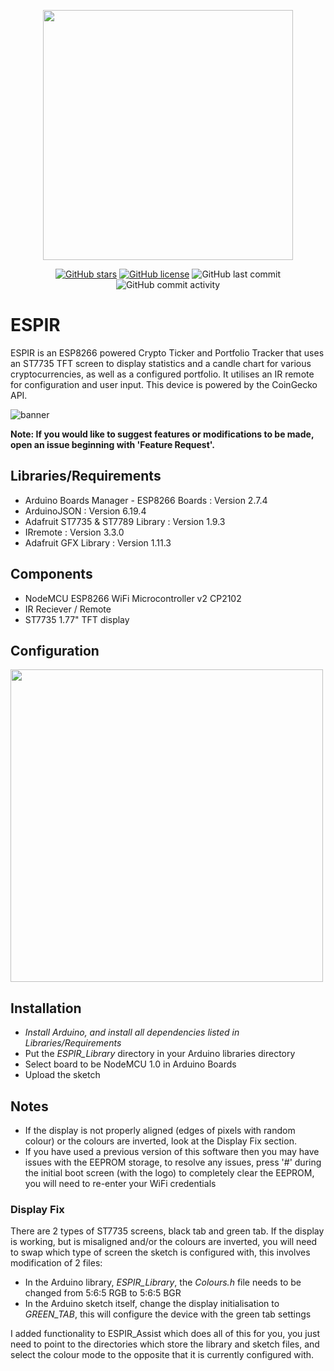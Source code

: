 <p align="center">
  <img src="https://user-images.githubusercontent.com/47477832/186001930-5562fb9b-8846-4075-aa5e-04bce7119049.png" width="400">
</p>

<div align="center">

[![GitHub stars](https://img.shields.io/github/stars/luke-r-mills/ESPIR_Crypto_Ticker?style=for-the-badge)](https://github.com/luke-r-mills/ESPIR_Crypto_Ticker/stargazers)
[![GitHub license](https://img.shields.io/github/license/luke-r-mills/ESPIR_Crypto_Ticker?style=for-the-badge)](https://github.com/luke-r-mills/ESPIR_Crypto_Ticker/blob/main/LICENSE)
![GitHub last commit](https://img.shields.io/github/last-commit/luke-r-mills/ESPIR_Crypto_Ticker?style=for-the-badge)
![GitHub commit activity](https://img.shields.io/github/commit-activity/m/luke-r-mills/ESPIR_Crypto_Ticker?style=for-the-badge)
  
</div>
  
# ESPIR

ESPIR is an ESP8266 powered Crypto Ticker and Portfolio Tracker that uses an ST7735 TFT screen to display statistics and a candle chart for various cryptocurrencies, as well as a configured portfolio. It utilises an IR remote for configuration and user input. This device is powered by the CoinGecko API.

![banner](https://user-images.githubusercontent.com/47477832/186010050-b5c61aa1-e33b-4f22-beec-9d5df50403ed.png)

**Note: If you would like to suggest features or modifications to be made, open an issue beginning with 'Feature Request'.**

## Libraries/Requirements
- Arduino Boards Manager - ESP8266 Boards : Version 2.7.4
- ArduinoJSON : Version 6.19.4
- Adafruit ST7735 & ST7789 Library : Version 1.9.3
- IRremote : Version 3.3.0
- Adafruit GFX Library : Version 1.11.3

## Components
- NodeMCU ESP8266 WiFi Microcontroller v2 CP2102
- IR Reciever / Remote
- ST7735 1.77" TFT display

## Configuration
<img src="https://user-images.githubusercontent.com/47477832/181909269-97a67ce6-c805-4d76-8e40-3429da166fd5.png" width="500">

## Installation
- *Install Arduino, and install all dependencies listed in Libraries/Requirements*
- Put the *ESPIR_Library* directory in your Arduino libraries directory
- Select board to be NodeMCU 1.0 in Arduino Boards
- Upload the sketch

## Notes
- If the display is not properly aligned (edges of pixels with random colour) or the colours are inverted, look at the Display Fix section.
- If you have used a previous version of this software then you may have issues with the EEPROM storage, to resolve any issues, press '#' during the initial boot screen (with the logo) to completely clear the EEPROM, you will need to re-enter your WiFi credentials

### Display Fix

There are 2 types of ST7735 screens, black tab and green tab. If the display is working, but is misaligned and/or the colours are inverted, you will need to swap which type of screen the sketch is configured with, this involves modification of 2 files:
- In the Arduino library, *ESPIR_Library*, the *Colours.h* file needs to be changed from 5:6:5 RGB to 5:6:5 BGR
- In the Arduino sketch itself, change the display initialisation to *GREEN_TAB*, this will configure the device with the green tab settings

I added functionality to ESPIR_Assist which does all of this for you, you just need to point to the directories which store the library and sketch files, and select the colour mode to the opposite that it is currently configured with.
